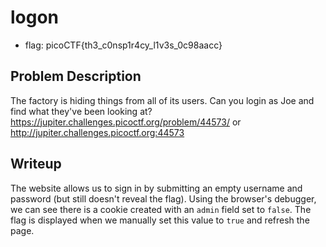 # logon

- flag: picoCTF{th3_c0nsp1r4cy_l1v3s_0c98aacc}

## Problem Description

The factory is hiding things from all of its users. Can you login as Joe and
find what they've been looking at?
https://jupiter.challenges.picoctf.org/problem/44573/ or
http://jupiter.challenges.picoctf.org:44573

## Writeup

The website allows us to sign in by submitting an empty username and password
(but still doesn't reveal the flag). Using the browser's debugger, we can see
there is a cookie created with an `admin` field set to `false`. The flag is
displayed when we manually set this value to `true` and refresh the page.

